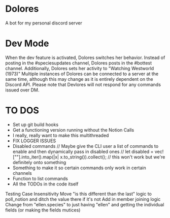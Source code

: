 # Dolores
A bot for my personal discord server

# Dev Mode 
When the dev feature is activated, Dolores switches her behavior. 
Instead of posting in the #speciesupdates channel, Dolores posts in the #bottest channel.
Additionally, Dolores sets her activity to "Watching Westworld (1973)"
Multiple instances of Dolores can be connected to a server at the same time, although this may change as it is entirely dependent on the Discord API. 
Please note that Devlores will not respond for any commands issued over DM.

# TO DOS
* Set up git build hooks
* Get a functioning version running without the Notion Calls 
* I really, really want to make this multithreaded
*  FIX LOGGER ISSUES 
* Disabled commands
    // Maybe give the CLI user a list of commands to enable and then dynamically pass in disabled ones
    // let disabled = vec![""].into_iter().map(|x| x.to_string()).collect();
    // this won't work but we're definitely onto something
* Something to make it so certain commands only work in certain channels
* Function to list commands
* All the TODOs in the code itself 


Testing
Case Insensitivity 
Move "is this different than the last" logic to poll_notion and ditch the value there if it's not 
Add in member joining logic 
Change from "ellen.species" to just having "ellen" and getting the individual fields (or making the fields mutices)